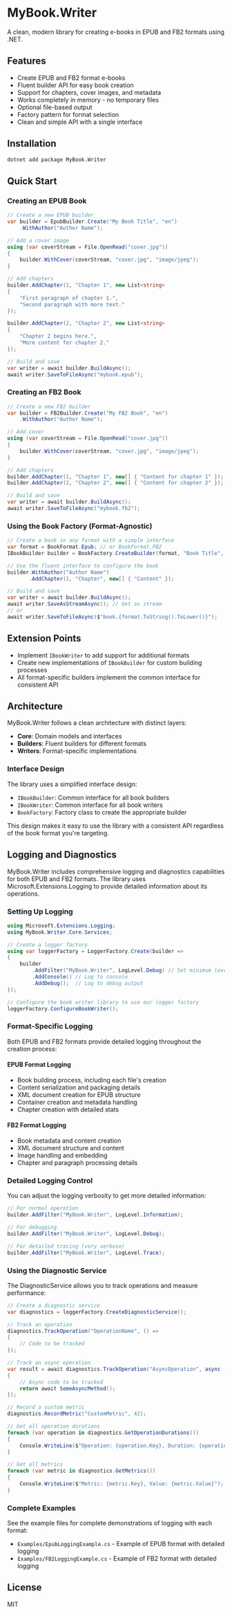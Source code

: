 # MyBook.Writer

A clean, modern library for creating e-books in EPUB and FB2 formats using .NET.

## Features

- Create EPUB and FB2 format e-books
- Fluent builder API for easy book creation
- Support for chapters, cover images, and metadata
- Works completely in memory - no temporary files
- Optional file-based output
- Factory pattern for format selection
- Clean and simple API with a single interface

## Installation

```bash
dotnet add package MyBook.Writer
```

## Quick Start

### Creating an EPUB Book

```csharp
// Create a new EPUB builder
var builder = EpubBuilder.Create("My Book Title", "en")
    .WithAuthor("Author Name");

// Add a cover image
using (var coverStream = File.OpenRead("cover.jpg"))
{
    builder.WithCover(coverStream, "cover.jpg", "image/jpeg");
}

// Add chapters
builder.AddChapter(1, "Chapter 1", new List<string>
{
    "First paragraph of chapter 1.", 
    "Second paragraph with more text."
});

builder.AddChapter(2, "Chapter 2", new List<string>
{
    "Chapter 2 begins here.",
    "More content for chapter 2."
});

// Build and save
var writer = await builder.BuildAsync();
await writer.SaveToFileAsync("mybook.epub");
```

### Creating an FB2 Book

```csharp
// Create a new FB2 builder
var builder = FB2Builder.Create("My FB2 Book", "en")
    .WithAuthor("Author Name");

// Add cover
using (var coverStream = File.OpenRead("cover.jpg"))
{
    builder.WithCover(coverStream, "cover.jpg", "image/jpeg");
}

// Add chapters
builder.AddChapter(1, "Chapter 1", new[] { "Content for chapter 1" });
builder.AddChapter(2, "Chapter 2", new[] { "Content for chapter 2" });

// Build and save
var writer = await builder.BuildAsync();
await writer.SaveToFileAsync("mybook.fb2");
```

### Using the Book Factory (Format-Agnostic)

```csharp
// Create a book in any format with a simple interface
var format = BookFormat.Epub; // or BookFormat.FB2
IBookBuilder builder = BookFactory.CreateBuilder(format, "Book Title", "en");

// Use the fluent interface to configure the book
builder.WithAuthor("Author Name")
       .AddChapter(1, "Chapter", new[] { "Content" });

// Build and save
var writer = await builder.BuildAsync();
await writer.SaveAsStreamAsync(); // Get as stream
// or
await writer.SaveToFileAsync($"book.{format.ToString().ToLower()}");
```

## Extension Points

- Implement `IBookWriter` to add support for additional formats
- Create new implementations of `IBookBuilder` for custom building processes
- All format-specific builders implement the common interface for consistent API

## Architecture

MyBook.Writer follows a clean architecture with distinct layers:

- **Core**: Domain models and interfaces
- **Builders**: Fluent builders for different formats
- **Writers**: Format-specific implementations 

### Interface Design

The library uses a simplified interface design:

- `IBookBuilder`: Common interface for all book builders
- `IBookWriter`: Common interface for all book writers
- `BookFactory`: Factory class to create the appropriate builder

This design makes it easy to use the library with a consistent API regardless of the book format you're targeting.

## Logging and Diagnostics

MyBook.Writer includes comprehensive logging and diagnostics capabilities for both EPUB and FB2 formats. The library uses Microsoft.Extensions.Logging to provide detailed information about its operations.

### Setting Up Logging

```csharp
using Microsoft.Extensions.Logging;
using MyBook.Writer.Core.Services;

// Create a logger factory
using var loggerFactory = LoggerFactory.Create(builder =>
{
    builder
        .AddFilter("MyBook.Writer", LogLevel.Debug) // Set minimum level
        .AddConsole() // Log to console
        .AddDebug();  // Log to debug output
});

// Configure the book writer library to use our logger factory
loggerFactory.ConfigureBookWriter();
```

### Format-Specific Logging

Both EPUB and FB2 formats provide detailed logging throughout the creation process:

#### EPUB Format Logging
- Book building process, including each file's creation
- Content serialization and packaging details
- XML document creation for EPUB structure
- Container creation and metadata handling
- Chapter creation with detailed stats

#### FB2 Format Logging
- Book metadata and content creation
- XML document structure and content
- Image handling and embedding
- Chapter and paragraph processing details

### Detailed Logging Control

You can adjust the logging verbosity to get more detailed information:

```csharp
// For normal operation
builder.AddFilter("MyBook.Writer", LogLevel.Information);

// For debugging
builder.AddFilter("MyBook.Writer", LogLevel.Debug);

// For detailed tracing (very verbose)
builder.AddFilter("MyBook.Writer", LogLevel.Trace);
```

### Using the Diagnostic Service

The DiagnosticService allows you to track operations and measure performance:

```csharp
// Create a diagnostic service
var diagnostics = loggerFactory.CreateDiagnosticService();

// Track an operation
diagnostics.TrackOperation("OperationName", () =>
{
    // Code to be tracked
});

// Track an async operation
var result = await diagnostics.TrackOperation("AsyncOperation", async () =>
{
    // Async code to be tracked
    return await SomeAsyncMethod();
});

// Record a custom metric
diagnostics.RecordMetric("CustomMetric", 42);

// Get all operation durations
foreach (var operation in diagnostics.GetOperationDurations())
{
    Console.WriteLine($"Operation: {operation.Key}, Duration: {operation.Value}ms");
}

// Get all metrics
foreach (var metric in diagnostics.GetMetrics())
{
    Console.WriteLine($"Metric: {metric.Key}, Value: {metric.Value}");
}
```

### Complete Examples

See the example files for complete demonstrations of logging with each format:

- `Examples/EpubLoggingExample.cs` - Example of EPUB format with detailed logging
- `Examples/FB2LoggingExample.cs` - Example of FB2 format with detailed logging

## License

MIT 